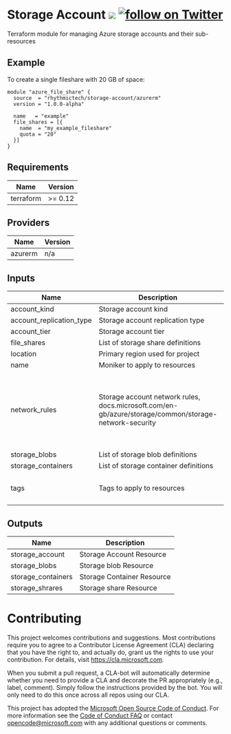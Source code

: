 # Storage Account [![](https://github.com/rhythmictech/terraform-azurerm-storage-account/workflows/check/badge.svg)](https://github.com/rhythmictech/terraform-azurerm-storage-account/actions) <a href="https://twitter.com/intent/follow?screen_name=RhythmicTech"><img src="https://img.shields.io/twitter/follow/RhythmicTech?style=social&logo=RhythmicTech" alt="follow on Twitter"></a>
Terraform module for managing Azure storage accounts and their sub-resources

## Example
To create a single fileshare with 20 GB of space:
```
module "azure_file_share" {
  source  = "rhythmictech/storage-account/azurerm"
  version = "1.0.0-alpha"

  name   = "example"
  file_shares = [{
    name  = "my_example_fileshare"
    quota = "20"
  }]
}
```

<!-- BEGINNING OF PRE-COMMIT-TERRAFORM DOCS HOOK -->
## Requirements

| Name | Version |
|------|---------|
| terraform | >= 0.12 |

## Providers

| Name | Version |
|------|---------|
| azurerm | n/a |

## Inputs

| Name | Description | Type | Default | Required |
|------|-------------|------|---------|:--------:|
| account\_kind | Storage account kind | `string` | `"StorageV2"` | no |
| account\_replication\_type | Storage account replication type | `string` | `"LRS"` | no |
| account\_tier | Storage account tier | `string` | `"Standard"` | no |
| file\_shares | List of storage share definitions | `list(map(any))` | `[]` | no |
| location | Primary region used for project | `string` | `"eastus"` | no |
| name | Moniker to apply to resources | `string` | n/a | yes |
| network\_rules | Storage account network rules, docs.microsoft.com/en-gb/azure/storage/common/storage-network-security | <pre>object({<br>    default_action             = string<br>    bypass                     = list(string)<br>    ip_rules                   = list(string)<br>    virtual_network_subnet_ids = list(string)<br>  })</pre> | <pre>{<br>  "bypass": [<br>    "None"<br>  ],<br>  "default_action": "Allow",<br>  "ip_rules": [],<br>  "virtual_network_subnet_ids": []<br>}</pre> | no |
| storage\_blobs | List of storage blob definitions | `list(map(string))` | `[]` | no |
| storage\_containers | List of storage container definitions | `list(map(string))` | `[]` | no |
| tags | Tags to apply to resources | `map(string)` | <pre>{<br>  "terraform_managed": true<br>}</pre> | no |

## Outputs

| Name | Description |
|------|-------------|
| storage\_account | Storage Account Resource |
| storage\_blobs | Storage blob Resource |
| storage\_containers | Storage Container Resource |
| storage\_shrares | Storage share Resource |

<!-- END OF PRE-COMMIT-TERRAFORM DOCS HOOK -->


# Contributing

This project welcomes contributions and suggestions.  Most contributions require you to agree to a
Contributor License Agreement (CLA) declaring that you have the right to, and actually do, grant us
the rights to use your contribution. For details, visit https://cla.microsoft.com.

When you submit a pull request, a CLA-bot will automatically determine whether you need to provide
a CLA and decorate the PR appropriately (e.g., label, comment). Simply follow the instructions
provided by the bot. You will only need to do this once across all repos using our CLA.

This project has adopted the [Microsoft Open Source Code of Conduct](https://opensource.microsoft.com/codeofconduct/).
For more information see the [Code of Conduct FAQ](https://opensource.microsoft.com/codeofconduct/faq/) or
contact [opencode@microsoft.com](mailto:opencode@microsoft.com) with any additional questions or comments.
